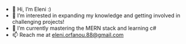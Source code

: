 - 👋 Hi, I’m Eleni :)
- 👀 I’m interested in expanding my knowledge and getting involved in challenging projects!
- 🌱 I’m currently mastering the MERN stack and learning c#
- 📫 Reach me at eleni.orfanou.88@gmail.com

<!---
elenosis/elenosis is a ✨ special ✨ repository because its `README.md` (this file) appears on your GitHub profile.
You can click the Preview link to take a look at your changes.
--->
